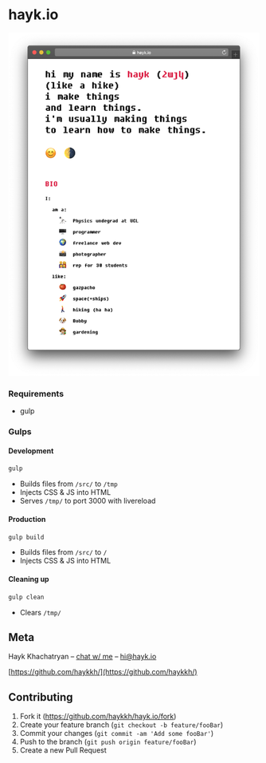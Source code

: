 # hayk.io

![](header.png)

### Requirements
* gulp

### Gulps

#### Development
```sh
gulp
```
* Builds files from `/src/` to `/tmp`
* Injects CSS & JS into HTML
* Serves `/tmp/` to port 3000 with livereload

#### Production
```sh
gulp build
```
* Builds files from `/src/` to `/`
* Injects CSS & JS into HTML

#### Cleaning up 
```sh
gulp clean
```
* Clears `/tmp/`

## Meta

Hayk Khachatryan – [chat w/ me](https://chat.hayk.io) – hi@hayk.io

[https://github.com/haykkh/](https://github.com/haykkh/)

## Contributing

1. Fork it (<https://github.com/haykkh/hayk.io/fork>)
2. Create your feature branch (`git checkout -b feature/fooBar`)
3. Commit your changes (`git commit -am 'Add some fooBar'`)
4. Push to the branch (`git push origin feature/fooBar`)
5. Create a new Pull Request